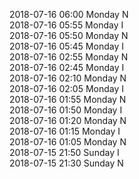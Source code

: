 2018-07-16 06:00 Monday  N  
2018-07-16 05:55 Monday  I  
2018-07-16 05:50 Monday  N  
2018-07-16 05:45 Monday  I  
2018-07-16 02:55 Monday  N  
2018-07-16 02:45 Monday  I  
2018-07-16 02:10 Monday  N  
2018-07-16 02:05 Monday  I  
2018-07-16 01:55 Monday  N  
2018-07-16 01:50 Monday  I  
2018-07-16 01:20 Monday  N  
2018-07-16 01:15 Monday  I  
2018-07-16 01:05 Monday  N  
2018-07-15 21:50 Sunday  I  
2018-07-15 21:30 Sunday  N  
